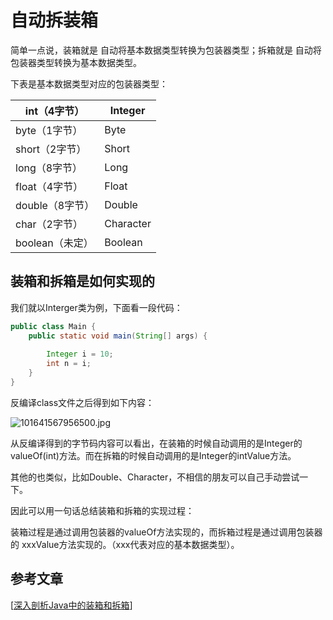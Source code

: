 # 自动拆装箱

简单一点说，装箱就是  自动将基本数据类型转换为包装器类型；拆箱就是  自动将包装器类型转换为基本数据类型。

下表是基本数据类型对应的包装器类型：

| int（4字节）    | Integer   |
| --------------- | --------- |
| byte（1字节）   | Byte      |
| short（2字节）  | Short     |
| long（8字节）   | Long      |
| float（4字节）  | Float     |
| double（8字节） | Double    |
| char（2字节）   | Character |
| boolean（未定） | Boolean   |

## 装箱和拆箱是如何实现的

我们就以Interger类为例，下面看一段代码：

```java
public class Main {
    public static void main(String[] args) {
         
        Integer i = 10;
        int n = i;
    }
}
```

反编译class文件之后得到如下内容：

![101641567956500.jpg](https://i.loli.net/2019/06/05/5cf72dee1d77285765.jpg)

从反编译得到的字节码内容可以看出，在装箱的时候自动调用的是Integer的valueOf(int)方法。而在拆箱的时候自动调用的是Integer的intValue方法。

其他的也类似，比如Double、Character，不相信的朋友可以自己手动尝试一下。

因此可以用一句话总结装箱和拆箱的实现过程：

装箱过程是通过调用包装器的valueOf方法实现的，而拆箱过程是通过调用包装器的 xxxValue方法实现的。（xxx代表对应的基本数据类型）。

## 参考文章

[[深入剖析Java中的装箱和拆箱](https://www.cnblogs.com/dolphin0520/p/3780005.html)]